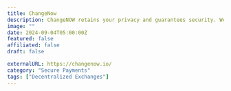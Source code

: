 ```yaml
---
title: ChangeNow
description: ChangeNOW retains your privacy and guarantees security. We are a non-custodial cryptocurrency exchange service.
image: ""
date: 2024-09-04T05:00:00Z
featured: false
affiliated: false
draft: false

externalURL: https://changenow.io/
category: "Secure Payments"
tags: ["Decentralized Exchanges"]
---
```

